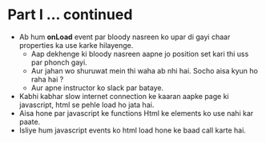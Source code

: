 # Part I … continued


- Ab hum **onLoad** event par bloody nasreen ko upar di gayi chaar properties ka use karke hilayenge.
	- Aap dekhenge ki bloody nasreen aapne jo position set kari thi uss par phonch gayi.
	- Aur jahan wo shuruwat mein thi waha ab nhi hai. Socho aisa kyun ho raha hai ? 
	- Aur apne instructor ko slack par bataye.
- Kabhi kabhar slow internet connection ke kaaran aapke page ki javascript, html se pehle load ho jata hai.
- Aisa hone par javascript ke functions Html ke elements ko use nahi kar paate.
- Isliye hum javascript events ko html load hone ke baad call karte hai.

